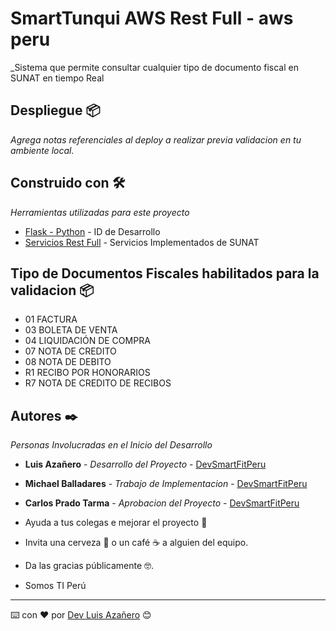 # SmartTunqui AWS Rest Full - aws peru

_Sistema que permite consultar cualquier tipo de documento fiscal en SUNAT en tiempo Real
## Despliegue 📦

_Agrega notas referenciales al deploy a realizar previa validacion en tu ambiente local._

## Construido con 🛠️

_Herramientas utilizadas para este proyecto_

* [Flask - Python](https://flask.palletsprojects.com/en/3.0.x/) - ID de Desarrollo
* [Servicios Rest Full](https://cdn.www.gob.pe/uploads/document/file/536289/Manual_de_Consulta_Integrada_de_Validez_de_CdP_por_Servicio_WEB.pdf?v=1583255585) - Servicios Implementados de SUNAT
## Tipo de Documentos Fiscales habilitados para la validacion 📦

* 01 FACTURA  
* 03 BOLETA DE VENTA  
* 04 LIQUIDACIÓN DE COMPRA
* 07 NOTA DE CREDITO
* 08 NOTA DE DEBITO
* R1 RECIBO POR HONORARIOS
* R7 NOTA DE CREDITO DE RECIBOS

## Autores ✒️

_Personas Involucradas en el Inicio del Desarrollo_

* **Luis Azañero** - *Desarrollo del Proyecto* - [DevSmartFitPeru](https://github.com/DevSmartFitPeru)
* **Michael Balladares** - *Trabajo de Implementacion* - [DevSmartFitPeru](https://github.com/DevSmartFitPeru)
* **Carlos Prado Tarma** - *Aprobacion del Proyecto* - [DevSmartFitPeru](https://github.com/DevSmartFitPeru)

* Ayuda a tus colegas e mejorar el proyecto 📢
* Invita una cerveza 🍺 o un café ☕ a alguien del equipo. 
* Da las gracias públicamente 🤓.
* Somos TI Perú

---
⌨️ con ❤️ por [Dev Luis Azañero](https://github.com/Luis-Azanero-Developer) 😊
